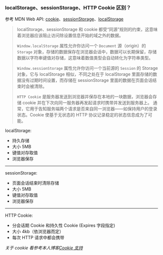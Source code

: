 ### localStorage、sessionStorage、HTTP Cookie 区别？
参考 MDN Web API: [cookie](https://developer.mozilla.org/zh-CN/docs/Web/HTTP/Cookies)、[sessionStorage](https://developer.mozilla.org/zh-CN/docs/Web/API/Window/sessionStorage)、[localStorage](https://developer.mozilla.org/zh-CN/docs/Web/API/Window/localStorage)
>localStorage、sessionStorage 和 cookie 都受“同源”规则的约束，这意味着浏览器应该阻止访问除设置信息开始的域之外的数据。
> 
>`Window.localStorage` 属性允许你访问一个 `Document` 源（origin）的 `Storage` 对象，存储的数据保存在浏览器会话中，数据可以长期保留，存储数据以字符串键值对存储，这意味着数值类型会自动转化为字符串类型。
> 
>`Window.sessionStorage` 属性允许你访问一个当前源的 `Session` 的 Storage 对象，它与 localStorage 相似，不同之处在于 localStorage 里面存储的数据没有过期时间设置，而存储在 sessionStorage 里面的数据在页面会话结束时会被清除。
>
> `HTTP Cookie` 是服务器发送到浏览器并保存在本地的一块数据，浏览器会存储 cookie 并在下次向同一服务器再发起请求时携带并发送到服务器上。
> 通常，它用于告知服务端两个请求是否来自同一浏览器——如保持用户的登录状态。Cookie 使基于无状态的 HTTP 协议记录稳定的状态信息成为了可能。

localStorage:
- 持久存储
- 大小 5MB
- 键值对存取值
- 浏览器保存
***
sessionStorage:
- 页面会话结束时清除存储
- 大小 5MB
- 键值对存取值
- 浏览器保存
***
HTTP Cookie:
- 分会话期 Cookie 和持久性 Cookie (Expires 字段指定)
- 大小 4kb（依浏览器而定）
- 每次 HTTP 请求中都会携带

_关于 cookie 看参考本人博客[Cookie 支持](https://yaqf.x2ox.com/2023/cookies_support.html)_
